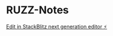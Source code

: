 # RUZZ-Notes

[Edit in StackBlitz next generation editor ⚡️](https://stackblitz.com/~/github.com/faisalomar/RUZZ-Notes)